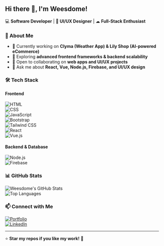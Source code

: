 ## Hi there 👋, I'm Weesdome!  

💻 **Software Developer** | 🎨 **UI/UX Designer** | ☁ **Full-Stack Enthusiast**  

### 🚀 About Me  
- 🔭 Currently working on **Clyma (Weather App) & Lily Shop (AI-powered eCommerce)**  
- 🌱 Exploring **advanced frontend frameworks & backend scalability**  
- 👯 Open to collaborating on **web apps and UI/UX projects**  
- 💬 Ask me about **React, Vue, Node.js, Firebase, and UI/UX design**  

### 🛠 Tech Stack  
#### **Frontend**  
![HTML](https://img.shields.io/badge/HTML-E34F26?style=flat&logo=html5&logoColor=white)  
![CSS](https://img.shields.io/badge/CSS-1572B6?style=flat&logo=css3&logoColor=white)  
![JavaScript](https://img.shields.io/badge/JavaScript-F7DF1E?style=flat&logo=javascript&logoColor=black)  
![Bootstrap](https://img.shields.io/badge/Bootstrap-7952B3?style=flat&logo=bootstrap&logoColor=white)  
![Tailwind CSS](https://img.shields.io/badge/TailwindCSS-38B2AC?style=flat&logo=tailwind-css&logoColor=white)  
![React](https://img.shields.io/badge/React-61DAFB?style=flat&logo=react&logoColor=black)  
![Vue.js](https://img.shields.io/badge/Vue.js-4FC08D?style=flat&logo=vue.js&logoColor=white)  

#### **Backend & Database**  
![Node.js](https://img.shields.io/badge/Node.js-339933?style=flat&logo=node.js&logoColor=white)  
![Firebase](https://img.shields.io/badge/Firebase-FFCA28?style=flat&logo=firebase&logoColor=black)  

### 📊 GitHub Stats  
![Weesdome's GitHub Stats](https://github-readme-stats.vercel.app/api?username=Weesdome&show_icons=true&theme=tokyonight)  
![Top Languages](https://github-readme-stats.vercel.app/api/top-langs/?username=Weesdome&layout=compact&theme=tokyonight)  

### 📫 Connect with Me  
[![Portfolio](https://img.shields.io/badge/Portfolio-%23000000.svg?style=flat&logo=firefox&logoColor=#FF7139)](https://your-portfolio.com)  
[![LinkedIn](https://img.shields.io/badge/LinkedIn-%230A66C2.svg?style=flat&logo=linkedin&logoColor=white)](https://linkedin.com/in/Weesdome)  

---

⭐ **Star my repos if you like my work!** 🚀  
